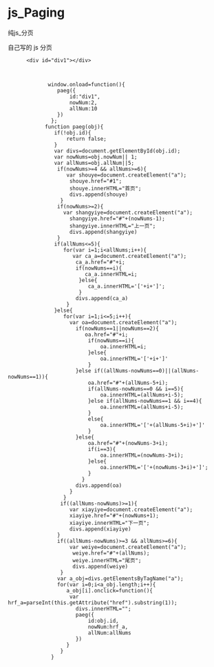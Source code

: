 # js_Paging
纯js_分页

  自己写的  js  分页  
  
          <div id="div1"></div>
  
  

                 window.onload=function(){
                    paeg({
                        id:"div1",
                        nowNum:2,
                        allNum:10
                    })
                  };
                function paeg(obj){
                   if(!obj.id){
                       return false;
                   }
                   var divs=document.getElementById(obj.id);
                   var nowNums=obj.nowNum|| 1;
                   var allNums=obj.allNum||5;
                    if(nowNums>=4 && allNums>=6){
                       var shouye=document.createElement("a");
                        shouye.href="#1";
                        shouye.innerHTML="首页";
                        divs.append(shouye)
                     }
                    if(nowNums>=2){
                      var shangyiye=document.createElement("a");
                        shangyiye.href="#"+(nowNums-1);
                        shangyiye.innerHTML="上一页";
                        divs.append(shangyiye)
                    }
                   if(allNums<=5){
                      for(var i=1;i<allNums;i++){
                         var ca_a=document.createElement("a");
                          ca_a.href="#"+i;
                          if(nowNums==i){
                             ca_a.innerHTML=i;
                           }else{
                              ca_a.innerHTML='['+i+']';
                           }
                          divs.append(ca_a)
                       }
                   }else{
                      for(var i=1;i<=5;i++){
                        var oa=document.createElement("a");
                          if(nowNums==1||nowNums==2){
                             oa.href="#"+i;
                              if(nowNums==i){
                                  oa.innerHTML=i;
                              }else{
                                  oa.innerHTML='['+i+']'
                              }
                          }else if((allNums-nowNums==0)||(allNums-nowNums==1)){
                              oa.href="#"+(allNums-5+i);
                              if(allNums-nowNums==0 && i==5){
                                  oa.innerHTML=(allNums+i-5);
                              }else if(allNums-nowNums==1 && i==4){
                                  oa.innerHTML=(allNums+i-5);
                              }
                              else{
                                  oa.innerHTML='['+(allNums-5+i)+']'
                              }
                          }else{
                              oa.href="#"+(nowNums-3+i);
                              if(i==3){
                                  oa.innerHTML=(nowNums-3+i);
                              }else{
                                  oa.innerHTML='['+(nowNums-3+i)+']';
                              }
                            }
                          divs.append(oa)
                        }
                      }
                     if((allNums-nowNums)>=1){
                        var xiayiye=document.createElement("a");
                        xiayiye.href="#"+(nowNums+1);
                        xiayiye.innerHTML="下一页";
                        divs.append(xiayiye)
                    }
                    if((allNums-nowNums)>=3 && allNums>=6){
                        var weiye=document.createElement("a");
                         weiye.href="#"+(allNums);
                         weiye.innerHTML="尾页";
                         divs.append(weiye)
                     }
                    var a_obj=divs.getElementsByTagName("a");
                    for(var i=0;i<a_obj.length;i++){
                       a_obj[i].onclick=function(){
                        var hrf_a=parseInt(this.getAttribute("href").substring(1));
                          divs.innerHTML="";
                          paeg({
                              id:obj.id,
                              nowNum:hrf_a,
                              allNum:allNums
                          })
                       }
                     }
                  }
